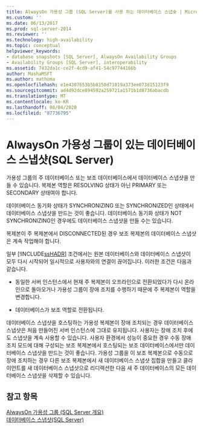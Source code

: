 ```yaml
---
title: AlwaysOn 가용성 그룹 (SQL Server)를 사용 하는 데이터베이스 스냅숏 | Microsoft Docs
ms.custom: ''
ms.date: 06/13/2017
ms.prod: sql-server-2014
ms.reviewer: ''
ms.technology: high-availability
ms.topic: conceptual
helpviewer_keywords:
- database snapshots [SQL Server], AlwaysOn Availability Groups
- Availability Groups [SQL Server], interoperability
ms.assetid: 7432da1c-ce2f-4cd9-af41-54c97744166b
author: MashaMSFT
ms.author: mathoma
ms.openlocfilehash: e1e4307653b5b8150d71019a373ee073d15123f9
ms.sourcegitcommit: ad4d92dce894592a259721a1571b1d8736abacdb
ms.translationtype: MT
ms.contentlocale: ko-KR
ms.lasthandoff: 08/04/2020
ms.locfileid: "87736795"
---
```

# <a name="database-snapshots-with-alwayson-availability-groups-sql-server"></a>AlwaysOn 가용성 그룹이 있는 데이터베이스 스냅샷(SQL Server)
  가용성 그룹의 주 데이터베이스 또는 보조 데이터베이스에서 데이터베이스 스냅샷을 만들 수 있습니다. 복제본 역할은 RESOLVING 상태가 아닌 PRIMARY 또는 SECONDARY 상태여야 합니다.  
  
 데이터베이스 동기화 상태가 SYNCHRONIZING 또는 SYNCHRONIZED인 상태에서 데이터베이스 스냅샷을 만드는 것이 좋습니다. 데이터베이스 동기화 상태가 NOT SYNCHRONIZING인 경우에도 데이터베이스 스냅샷을 만들 수는 있습니다.  
  
 복제본이 주 복제본에서 DISCONNECTED된 경우 보조 복제본의 데이터베이스 스냅샷은 계속 작업해야 합니다.  
  
 일부 [!INCLUDE[ssHADR](../../../includes/sshadr-md.md)] 조건에서는 원본 데이터베이스와 데이터베이스 스냅샷이 모두 다시 시작되어 일시적으로 사용자와의 연결이 끊어집니다. 이러한 조건은 다음과 같습니다.  
  
-   동일한 서버 인스턴스에서 현재 주 복제본이 오프라인으로 전환되었다가 다시 온라인으로 돌아오거나 가용성 그룹이 장애 조치를 수행하기 때문에 주 복제본이 역할을 변경합니다.  
  
-   데이터베이스가 보조 역할로 전환됩니다.  
  
 데이터베이스 스냅샷을 호스팅하는 가용성 복제본이 장애 조치되는 경우 데이터베이스 스냅샷은 처음 만들어진 서버 인스턴스에 그대로 유지됩니다. 사용자는 장애 조치 후에도 스냅샷을 계속 사용할 수 있습니다. 사용자 환경에서 성능이 중요한 경우 수동 장애 조치 모드에 대해 구성되는 보조 복제본에서 호스팅되는 보조 데이터베이스에서만 데이터베이스 스냅샷을 만드는 것이 좋습니다.  가용성 그룹을 이 보조 복제본으로 수동으로 장애 조치하는 경우 다른 보조 복제본에서 새 데이터베이스 스냅샷 집합을 만들고 클라이언트를 새 데이터베이스 스냅샷으로 리디렉션한 다음 새 주 데이터베이스의 모든 데이터베이스 스냅샷을 삭제할 수 있습니다.  
  
## <a name="see-also"></a>참고 항목  
 [AlwaysOn 가용성 그룹 &#40;SQL Server 개요&#41;](overview-of-always-on-availability-groups-sql-server.md)   
 [데이터베이스 스냅샷&#40;SQL Server&#41;](../../../relational-databases/databases/database-snapshots-sql-server.md)  
  
  
